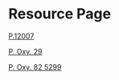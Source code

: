 # Resource Page

[P.12007](./P-12007.html)

[P. Oxy. 29](./P-Oxy-29.html)

[P. Oxy. 82 5299](./P-Oxy-LXXXII-5299.html)
